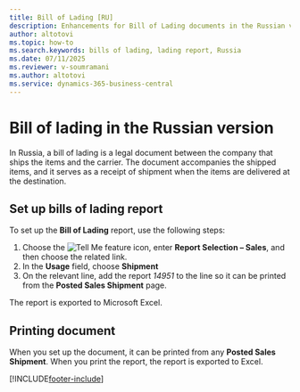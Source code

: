 ```yaml
---
title: Bill of Lading [RU]
description: Enhancements for Bill of Lading documents in the Russian version of Business Central.
author: altotovi
ms.topic: how-to
ms.search.keywords: bills of lading, lading report, Russia
ms.date: 07/11/2025
ms.reviewer: v-soumramani
ms.author: altotovi
ms.service: dynamics-365-business-central
---
```


# Bill of lading in the Russian version

In Russia, a bill of lading is a legal document between the company that ships the items and the carrier. The document accompanies the shipped items, and it serves as a receipt of shipment when the items are delivered at the destination.

## Set up bills of lading report

To set up the **Bill of Lading** report, use the following steps:  

1. Choose the ![Tell Me feature](../../media/ui-search/search_small.png "Tell me what you want to do") icon, enter **Report Selection – Sales**, and then choose the related link.
1. In the **Usage** field, choose **Shipment**
1. On the relevant line, add the report *14951* to the line so it can be printed from the **Posted Sales Shipment** page.

The report is exported to Microsoft Excel.

## Printing document

When you set up the document, it can be printed from any **Posted Sales Shipment**. When you print the report, the report is exported to Excel.

[!INCLUDE[footer-include](../../includes/footer-banner.md)]
